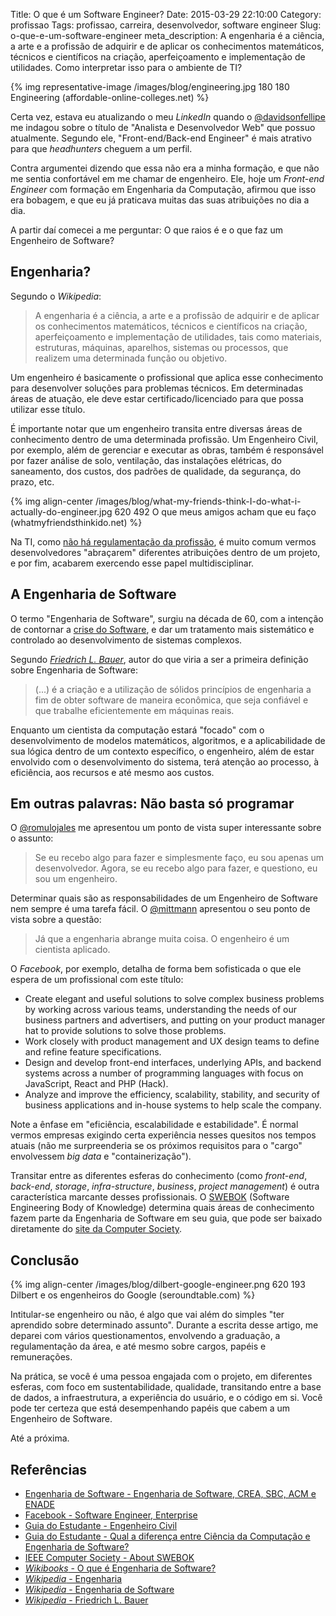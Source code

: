 Title: O que é um Software Engineer?
Date: 2015-03-29 22:10:00
Category: profissao
Tags: profissao, carreira, desenvolvedor, software engineer
Slug: o-que-e-um-software-engineer
meta_description: A engenharia é a ciência, a arte e a profissão de adquirir e de aplicar os conhecimentos matemáticos, técnicos e científicos na criação, aperfeiçoamento e implementação de utilidades. Como interpretar isso para o ambiente de TI?

{% img representative-image /images/blog/engineering.jpg 180 180 Engineering (affordable-online-colleges.net) %}

Certa vez, estava eu atualizando o meu *LinkedIn* quando o
[@davidsonfellipe](https://twitter.com/davidsonfellipe "Acompanhe o Davi do Som no Twitter") me indagou sobre o título de "Analista e Desenvolvedor Web" que possuo atualmente. Segundo ele, "Front-end/Back-end Engineer" é mais atrativo para que *headhunters* cheguem a um perfil.

<!-- PELICAN_END_SUMMARY -->

Contra argumentei dizendo que essa não era a minha formação, e que não me
sentia confortável em me chamar de engenheiro. Ele, hoje um *Front-end Engineer*
com formação em Engenharia da Computação, afirmou que isso era bobagem, e que
eu já praticava muitas das suas atribuições no dia a dia.

A partir daí comecei a me perguntar: O que raios é e o que faz um Engenheiro
de Software?

## Engenharia?

Segundo o *Wikipedia*:

> A engenharia é a ciência, a arte e a profissão de adquirir e de aplicar os
> conhecimentos matemáticos, técnicos e científicos na criação,
> aperfeiçoamento e implementação de utilidades, tais como materiais,
> estruturas, máquinas, aparelhos, sistemas ou processos, que realizem uma
> determinada função ou objetivo.

Um engenheiro é basicamente o profissional que aplica esse conhecimento para
desenvolver soluções para problemas técnicos. Em determinadas áreas de
atuação, ele deve estar certificado/licenciado para que possa utilizar esse
título.

É importante notar que um engenheiro transita entre diversas áreas de
conhecimento dentro de uma determinada profissão. Um Engenheiro Civil,
por exemplo, além de gerenciar e executar as obras, também é responsável
por fazer análise de solo, ventilação, das instalações elétricas, do
saneamento, dos custos, dos padrões de qualidade, da segurança, do prazo, etc.

{% img align-center /images/blog/what-my-friends-think-I-do-what-i-actually-do-engineer.jpg 620 492 O que meus amigos acham que eu faço (whatmyfriendsthinkido.net) %}

Na TI, como [não há regulamentação da profissão](http://www.profissionaisti.com.br/2013/06/14-motivos-para-voce-ser-contra-a-regulamentacao-dos-profissionais-de-ti/ "14 motivos para você ser contra a regulamentação dos profissionais de TI"),
é muito comum vermos desenvolvedores "abraçarem" diferentes atribuições dentro
de um projeto, e por fim, acabarem exercendo esse papel multidisciplinar.

## A Engenharia de Software

O termo "Engenharia de Software", surgiu na década de 60, com a intenção de
contornar a [crise do Software](http://pt.wikipedia.org/wiki/Crise_do_software "Leia mais no Wikipedia"),
e dar um tratamento mais sistemático e controlado ao desenvolvimento de
sistemas complexos.

Segundo *[Friedrich L. Bauer](http://en.wikipedia.org/wiki/Friedrich_L._Bauer "Leia mais sobre Bauer no Wikipedia")*,
autor do que viria a ser a primeira definição sobre Engenharia de Software:

> (...) é a criação e a utilização de sólidos princípios de engenharia a fim
> de obter software de maneira econômica, que seja confiável e que trabalhe
> eficientemente em máquinas reais.

Enquanto um cientista da computação estará "focado" com o desenvolvimento de
modelos matemáticos, algoritmos, e a aplicabilidade de sua lógica dentro de um
contexto específico, o engenheiro, além de estar envolvido com o desenvolvimento
do sistema, terá atenção ao processo, à eficiência, aos recursos e até mesmo
aos custos.

## Em outras palavras: Não basta só programar

O [@romulojales](http://twitter.com/romulojales "Siga o Jales no Twitter") me
apresentou um ponto de vista super interessante sobre o assunto:

> Se eu recebo algo para fazer e simplesmente faço, eu sou apenas um
> desenvolvedor. Agora, se eu recebo algo para fazer, e questiono, eu sou
> um engenheiro.

Determinar quais são as responsabilidades de um Engenheiro de Software nem
sempre é uma tarefa fácil. O [@mittmann](http://twitter.com/mittmann "Siga o Cleiton no Twitter")
apresentou o seu ponto de vista sobre a questão:

> Já que a engenharia abrange muita coisa. O engenheiro é um cientista aplicado.

O *Facebook*, por exemplo, detalha de forma bem sofisticada o que ele espera de
um profissional com este título:

* Create elegant and useful solutions to solve complex business problems by working across various teams, understanding the needs of our business partners and advertisers, and putting on your product manager hat to provide solutions to solve those problems.
* Work closely with product management and UX design teams to define and refine feature specifications.
* Design and develop front-end interfaces, underlying APIs, and backend systems across a number of programming languages with focus on JavaScript, React and PHP (Hack).
* Analyze and improve the efficiency, scalability, stability, and security of business applications and in-house systems to help scale the company.

Note a ênfase em "eficiência, escalabilidade e estabilidade". É normal vermos
empresas exigindo certa experiência nesses quesitos nos tempos atuais (não me
surpreenderia se os próximos requisitos para o "cargo" envolvessem *big data*
e "containerização").

Transitar entre as diferentes esferas do conhecimento (como *front-end*,
*back-end*, *storage*, *infra-structure*, *business*, *project management*)
é outra característica marcante desses profissionais.
O [SWEBOK](http://pt.wikipedia.org/wiki/Software_Engineering_Body_of_Knowledge "Leia mais no Wikipedia") (Software Engineering Body of Knowledge)
determina quais áreas de conhecimento fazem parte da Engenharia de Software em
seu guia, que pode ser baixado diretamente do [site da Computer Society](http://www.computer.org/web/swebok/index "Baixe o guia V3 da SWEBOK").

## Conclusão

{% img align-center /images/blog/dilbert-google-engineer.png 620 193 Dilbert e os engenheiros do Google (seroundtable.com) %}

Intitular-se engenheiro ou não, é algo que vai além do simples "ter aprendido
sobre determinado assunto". Durante a escrita desse artigo, me deparei com
vários questionamentos, envolvendo a graduação, a regulamentação da área,
e até mesmo sobre cargos, papéis e remunerações.

Na prática, se você é uma pessoa engajada com o projeto, em diferentes esferas,
com foco em sustentabilidade, qualidade, transitando entre a base de dados,
a infraestrutura, a experiência do usuário, e o código em si. Você pode ter
certeza que está desempenhando papéis que cabem a um Engenheiro de Software.

Até a próxima.

## Referências

* [Engenharia de Software - Engenharia de Software, CREA, SBC, ACM e ENADE](https://engenhariasoftware.wordpress.com/2014/07/04/engenharia-de-software-crea-sbc-acm-e-enade/)
* [Facebook - Software Engineer, Enterprise](https://www.facebook.com/careers/department?dept=grad&req=a0I1200000G4LPgEAN)
* [Guia do Estudante - Engenheiro Civil](http://guiadoestudante.abril.com.br/profissoes/engenharia-producao/engenharia-civil-685209.shtml)
* [Guia do Estudante - Qual a diferença entre Ciência da Computação e Engenharia de Software?](http://guiadoestudante.abril.com.br/orientacao-vocacional/consulte-orientador/qual-diferenca-ciencia-computacao-engenharia-software-731291.shtml)
* [IEEE Computer Society - About SWEBOK](http://www.computer.org/web/swebok/index)
* [*Wikibooks* - O que é Engenharia de Software?](http://pt.wikibooks.org/wiki/Engenharia_de_Software/O_que_%C3%A9_Engenharia_de_Software%3F)
* [*Wikipedia* - Engenharia](http://pt.wikipedia.org/wiki/Engenharia)
* [*Wikipedia* - Engenharia de Software](http://pt.wikipedia.org/wiki/Engenharia_de_software "Leia mais sobre no Wikipedia")
* [*Wikipedia* - Friedrich L. Bauer](http://en.wikipedia.org/wiki/Friedrich_L._Bauer)
